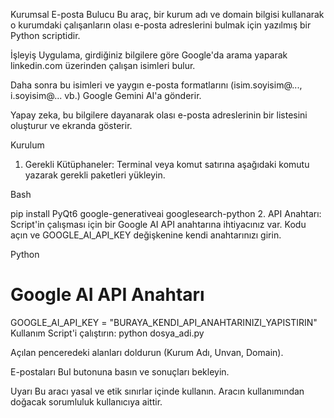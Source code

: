 Kurumsal E-posta Bulucu
Bu araç, bir kurum adı ve domain bilgisi kullanarak o kurumdaki çalışanların olası e-posta adreslerini bulmak için yazılmış bir Python scriptidir.

İşleyiş
Uygulama, girdiğiniz bilgilere göre Google'da arama yaparak linkedin.com üzerinden çalışan isimleri bulur.

Daha sonra bu isimleri ve yaygın e-posta formatlarını (isim.soyisim@..., i.soyisim@... vb.) Google Gemini AI'a gönderir.

Yapay zeka, bu bilgilere dayanarak olası e-posta adreslerinin bir listesini oluşturur ve ekranda gösterir.

Kurulum
1. Gerekli Kütüphaneler:
Terminal veya komut satırına aşağıdaki komutu yazarak gerekli paketleri yükleyin.

Bash

pip install PyQt6 google-generativeai googlesearch-python
2. API Anahtarı:
Script'in çalışması için bir Google AI API anahtarına ihtiyacınız var. Kodu açın ve GOOGLE_AI_API_KEY değişkenine kendi anahtarınızı girin.

Python

# Google AI API Anahtarı
GOOGLE_AI_API_KEY = "BURAYA_KENDI_API_ANAHTARINIZI_YAPISTIRIN"
Kullanım
Script'i çalıştırın: python dosya_adi.py

Açılan penceredeki alanları doldurun (Kurum Adı, Unvan, Domain).

E-postaları Bul butonuna basın ve sonuçları bekleyin.

Uyarı
Bu aracı yasal ve etik sınırlar içinde kullanın. Aracın kullanımından doğacak sorumluluk kullanıcıya aittir.
